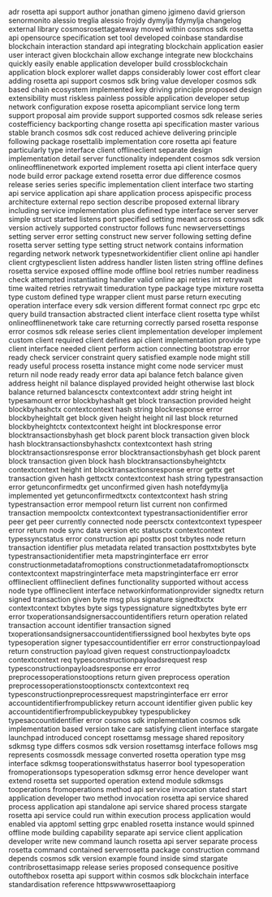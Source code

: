 adr rosetta api support author jonathan gimeno jgimeno david grierson senormonito alessio treglia alessio frojdy dymylja fdymylja changelog external library cosmosrosettagateway moved within cosmos sdk rosetta api opensource specification set tool developed coinbase standardise blockchain interaction standard api integrating blockchain application easier user interact given blockchain allow exchange integrate new blockchains quickly easily enable application developer build crossblockchain application block explorer wallet dapps considerably lower cost effort clear adding rosetta api support cosmos sdk bring value developer cosmos sdk based chain ecosystem implemented key driving principle proposed design extensibility must riskless painless possible application developer setup network configuration expose rosetta apicompliant service long term support proposal aim provide support supported cosmos sdk release series costefficiency backporting change rosetta api specification master various stable branch cosmos sdk cost reduced achieve delivering principle following package rosettalib implementation core rosetta api feature particularly type interface client offlineclient separate design implementation detail server functionality independent cosmos sdk version onlineofflinenetwork exported implement rosetta api client interface query node build error package extend rosetta error due difference cosmos release series series specific implementation client interface two starting api service application api share application process apispecific process architecture external repo section describe proposed external library including service implementation plus defined type interface server server simple struct started listens port specified setting meant across cosmos sdk version actively supported constructor follows func newserversettings setting server error setting construct new server following setting define rosetta server setting type setting struct network contains information regarding network network typesnetworkidentifier client online api handler client crgtypesclient listen address handler listen listen string offline defines rosetta service exposed offline mode offline bool retries number readiness check attempted instantiating handler valid online api retries int retrywait time waited retries retrywait timeduration type package type mixture rosetta type custom defined type wrapper client must parse return executing operation interface every sdk version different format connect rpc grpc etc query build transaction abstracted client interface client rosetta type whilst onlineofflinenetwork take care returning correctly parsed rosetta response error cosmos sdk release series client implementation developer implement custom client required client defines api client implementation provide type client interface needed client perform action connecting bootstrap error ready check servicer constraint query satisfied example node might still ready useful process rosetta instance might come node servicer must return nil node ready ready error data api balance fetch balance given address height nil balance displayed provided height otherwise last block balance returned balancesctx contextcontext addr string height int typesamount error blockbyhashalt get block transaction provided height blockbyhashctx contextcontext hash string blockresponse error blockbyheightalt get block given height height nil last block returned blockbyheightctx contextcontext height int blockresponse error blocktransactionsbyhash get block parent block transaction given block hash blocktransactionsbyhashctx contextcontext hash string blocktransactionsresponse error blocktransactionsbyhash get block parent block transaction given block hash blocktransactionsbyheightctx contextcontext height int blocktransactionsresponse error gettx get transaction given hash gettxctx contextcontext hash string typestransaction error getunconfirmedtx get unconfirmed given hash notefdymylja implemented yet getunconfirmedtxctx contextcontext hash string typestransaction error mempool return list current non confirmed transaction mempoolctx contextcontext typestransactionidentifier error peer get peer currently connected node peersctx contextcontext typespeer error return node sync data version etc statusctx contextcontext typessyncstatus error construction api posttx post txbytes node return transaction identifier plus metadata related transaction posttxtxbytes byte typestransactionidentifier meta mapstringinterface err error constructionmetadatafromoptions constructionmetadatafromoptionsctx contextcontext mapstringinterface meta mapstringinterface err error offlineclient offlineclient defines functionality supported without access node type offlineclient interface networkinformationprovider signedtx return signed transaction given byte msg plus signature signedtxctx contextcontext txbytes byte sigs typessignature signedtxbytes byte err error txoperationsandsignersaccountidentifiers return operation related transaction account identifier transaction signed txoperationsandsignersaccountidentifierssigned bool hexbytes byte ops typesoperation signer typesaccountidentifier err error constructionpayload return construction payload given request constructionpayloadctx contextcontext req typesconstructionpayloadsrequest resp typesconstructionpayloadsresponse err error preprocessoperationstooptions return given preprocess operation preprocessoperationstooptionsctx contextcontext req typesconstructionpreprocessrequest mapstringinterface err error accountidentifierfrompublickey return account identifier given public key accountidentifierfrompublickeypubkey typespublickey typesaccountidentifier error cosmos sdk implementation cosmos sdk implementation based version take care satisfying client interface stargate launchpad introduced concept rosettamsg message shared repository sdkmsg type differs cosmos sdk version rosettamsg interface follows msg represents cosmossdk message converted rosetta operation type msg interface sdkmsg tooperationswithstatus haserror bool typesoperation fromoperationsops typesoperation sdkmsg error hence developer want extend rosetta set supported operation extend module sdkmsgs tooperations fromoperations method api service invocation stated start application developer two method invocation rosetta api service shared process application api standalone api service shared process stargate rosetta api service could run within execution process application would enabled via apptoml setting grpc enabled rosetta instance would spinned offline mode building capability separate api service client application developer write new command launch rosetta api server separate process rosetta command contained serverrosetta package construction command depends cosmos sdk version example found inside simd stargate contribrosettasimapp release series proposed consequence positive outofthebox rosetta api support within cosmos sdk blockchain interface standardisation reference httpswwwrosettaapiorg
